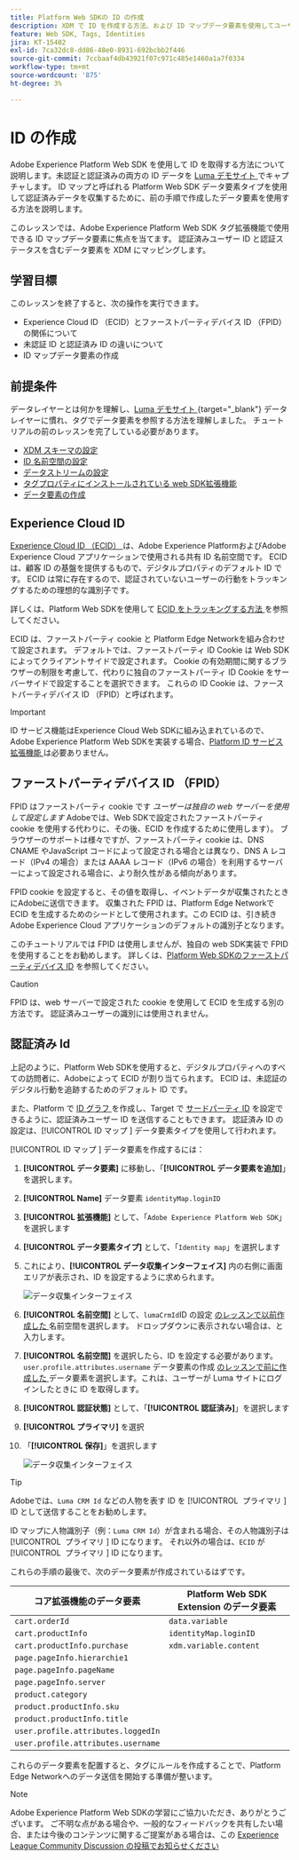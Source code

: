 ```yaml
---
title: Platform Web SDKの ID の作成
description: XDM で ID を作成する方法、および ID マップデータ要素を使用してユーザー ID を取得する方法を説明します。 このレッスンは、「Web SDK を使用した Adobe Experience Cloud 実装のチュートリアル」の一部です。
feature: Web SDK, Tags, Identities
jira: KT-15402
exl-id: 7ca32dc8-dd86-48e0-8931-692bcbb2f446
source-git-commit: 7ccbaaf4db43921f07c971c485e1460a1a7f0334
workflow-type: tm+mt
source-wordcount: '875'
ht-degree: 3%

---
```


# ID の作成

Adobe Experience Platform Web SDK を使用して ID を取得する方法について説明します。未認証と認証済みの両方の ID データを [Luma デモサイト ](https://luma.enablementadobe.com/content/luma/us/en.html) でキャプチャします。 ID マップと呼ばれる Platform Web SDK データ要素タイプを使用して認証済みデータを収集するために、前の手順で作成したデータ要素を使用する方法を説明します。

このレッスンでは、Adobe Experience Platform Web SDK タグ拡張機能で使用できる ID マップデータ要素に焦点を当てます。 認証済みユーザー ID と認証ステータスを含むデータ要素を XDM にマッピングします。

## 学習目標

このレッスンを終了すると、次の操作を実行できます。

* Experience Cloud ID （ECID）とファーストパーティデバイス ID （FPID）の関係について
* 未認証 ID と認証済み ID の違いについて
* ID マップデータ要素の作成

## 前提条件

データレイヤーとは何かを理解し、[Luma デモサイト ](https://luma.enablementadobe.com/content/luma/us/en.html){target="_blank"} データレイヤーに慣れ、タグでデータ要素を参照する方法を理解しました。 チュートリアルの前のレッスンを完了している必要があります。

* [XDM スキーマの設定](configure-schemas.md)
* [ID 名前空間の設定](configure-identities.md)
* [データストリームの設定](configure-datastream.md)
* [タグプロパティにインストールされている web SDK拡張機能](install-web-sdk.md)
* [データ要素の作成](create-data-elements.md)


## Experience Cloud ID

[Experience Cloud ID （ECID） ](https://experienceleague.adobe.com/en/docs/experience-platform/identity/features/ecid) は、Adobe Experience PlatformおよびAdobe Experience Cloud アプリケーションで使用される共有 ID 名前空間です。 ECID は、顧客 ID の基盤を提供するもので、デジタルプロパティのデフォルト ID です。 ECID は常に存在するので、認証されていないユーザーの行動をトラッキングするための理想的な識別子です。

<!-- FYI I commented this out because it was breaking the build - Jack
>[!TIP]
>
> When you use the Experience Platform Web SDK to set up Adobe applications on your digital properties, the ECID is generated at the Adobe Edge server level. As such, ECID is not viewable on the client-side network request payload. You can view the ECID by seeing the Preview tab of the network request, or by using the [Adobe Experience Platform Debugger Edge Trace](set-up-analytics.md#experience-cloud-id-validation).
>![View ECID](assets/validate-dev-console-ecid.png)
-->

詳しくは、Platform Web SDKを使用して [ECID をトラッキングする方法 ](https://experienceleague.adobe.com/en/docs/experience-platform/edge/identity/overview) を参照してください。

ECID は、ファーストパーティ cookie と Platform Edge Networkを組み合わせて設定されます。 デフォルトでは、ファーストパーティ ID Cookie は Web SDKによってクライアントサイドで設定されます。 Cookie の有効期間に関するブラウザーの制限を考慮して、代わりに独自のファーストパーティ ID Cookie をサーバーサイドで設定することを選択できます。 これらの ID Cookie は、ファーストパーティデバイス ID （FPID）と呼ばれます。

>[!IMPORTANT]
>
>ID サービス機能はExperience Cloud Web SDKに組み込まれているので、Adobe Experience Platform Web SDKを実装する場合、[Platform ID サービス拡張機能 ](https://exchange.adobe.com/apps/ec/100160/adobe-experience-cloud-id-launch-extension) は必要ありません。

## ファーストパーティデバイス ID （FPID）

FPID はファーストパーティ cookie です _ユーザーは独自の web サーバーを使用して設定します_ Adobeでは、Web SDKで設定されたファーストパーティ cookie を使用する代わりに、その後、ECID を作成するために使用します）。 ブラウザーのサポートは様々ですが、ファーストパーティ cookie は、DNS CNAME やJavaScript コードによって設定される場合とは異なり、DNS A レコード（IPv4 の場合）または AAAA レコード（IPv6 の場合）を利用するサーバーによって設定される場合に、より耐久性がある傾向があります。

FPID cookie を設定すると、その値を取得し、イベントデータが収集されたときにAdobeに送信できます。 収集された FPID は、Platform Edge Networkで ECID を生成するためのシードとして使用されます。この ECID は、引き続きAdobe Experience Cloud アプリケーションのデフォルトの識別子となります。

このチュートリアルでは FPID は使用しませんが、独自の web SDK実装で FPID を使用することをお勧めします。 詳しくは、[Platform Web SDKのファーストパーティデバイス ID](https://experienceleague.adobe.com/en/docs/experience-platform/edge/identity/first-party-device-ids) を参照してください。

>[!CAUTION]
>
> FPID は、web サーバーで設定された cookie を使用して ECID を生成する別の方法です。 認証済みユーザーの識別には使用されません。

## 認証済み Id

上記のように、Platform Web SDKを使用すると、デジタルプロパティへのすべての訪問者に、Adobeによって ECID が割り当てられます。 ECID は、未認証のデジタル行動を追跡するためのデフォルト ID です。

また、Platform で [ID グラフ ](https://experienceleague.adobe.com/en/docs/platform-learn/tutorials/identities/understanding-identity-and-identity-graphs) を作成し、Target で [ サードパーティ ID](https://experienceleague.adobe.com/en/docs/target/using/audiences/visitor-profiles/3rd-party-id) を設定できるように、認証済みユーザー ID を送信することもできます。 認証済み ID の設定は、[!UICONTROL ID マップ &#x200B;] データ要素タイプを使用して行われます。

[!UICONTROL ID マップ &#x200B;] データ要素を作成するには：

1. **[!UICONTROL データ要素]** に移動し、「**[!UICONTROL データ要素を追加]**」を選択します。

1. **[!UICONTROL Name]** データ要素 `identityMap.loginID`

1. **[!UICONTROL 拡張機能]** として、「`Adobe Experience Platform Web SDK`」を選択します

1. **[!UICONTROL データ要素タイプ]** として、「`Identity map`」を選択します

1. これにより、**[!UICONTROL データ収集インターフェイス]** 内の右側に画面エリアが表示され、ID を設定するように求められます。

   ![ データ収集インターフェイス ](assets/identity-identityMap-setup.png)

1. **[!UICONTROL 名前空間]** として、`lumaCrmId`ID の設定 [ のレッスンで以前作成した ](configure-identities.md) 名前空間を選択します。 ドロップダウンに表示されない場合は、と入力します。

1. **[!UICONTROL 名前空間]** を選択したら、ID を設定する必要があります。 `user.profile.attributes.username` データ要素の作成 [ のレッスンで前に作成した ](create-data-elements.md#create-data-elements-to-capture-the-data-layer) データ要素を選択します。これは、ユーザーが Luma サイトにログインしたときに ID を取得します。

   <!--  >[!TIP]
    >
    >You can verify the **[!UICONTROL Luma CRM ID]** is collected in a data element on the web property by going to the [Luma Demo site](https://luma.enablementadobe.com/content/luma/us/en.html), logging in, [switching the tag environment](validate-with-debugger.md#use-the-experience-platform-debugger-to-map-to-your-tag-property) to your own, and typing `_satellite.getVar("user.profile.attributes.username")` in the web browser developer console.
    >
    >   ![Data Element  ID ](assets/identity-data-element-customer-id.png)
    -->

1. **[!UICONTROL 認証状態]** として、「**[!UICONTROL 認証済み]**」を選択します
1. **[!UICONTROL プライマリ]** を選択

1. 「**[!UICONTROL 保存]**」を選択します

   ![ データ収集インターフェイス ](assets/identity-id-namespace.png)

>[!TIP]
>
> Adobeでは、`Luma CRM Id` などの人物を表す ID を [!UICONTROL &#x200B; プライマリ &#x200B;] ID として送信することをお勧めします。
>
> ID マップに人物識別子（例：`Luma CRM Id`）が含まれる場合、その人物識別子は [!UICONTROL &#x200B; プライマリ &#x200B;] ID になります。 それ以外の場合は、`ECID` が [!UICONTROL &#x200B; プライマリ &#x200B;] ID になります。




<!--
1. Once the data element is configured in **[!UICONTROL Data Collection interface]**, it can be tested on the Luma web property like any other Data Element. Enter the following script in the browser developer console
   
   
   ```
   _satellite.getVar('identityMap.loginID')
   ```  

   ![Data Collection interface](assets/identity-consoleIdentityDataElement.png)
   
   >[!NOTE]
   >
   >ECID identifier will NOT populate in the Data Element, as this is configured already with Platform Web SDK.   
-->

これらの手順の最後で、次のデータ要素が作成されているはずです。

| コア拡張機能のデータ要素 | Platform Web SDK Extension のデータ要素 |
-----------------------------|-------------------------------
| `cart.orderId` | `data.variable` |
| `cart.productInfo` | `identityMap.loginID` |
| `cart.productInfo.purchase` | `xdm.variable.content` |
| `page.pageInfo.hierarchie1` | |
| `page.pageInfo.pageName` | |
| `page.pageInfo.server` | |
| `product.category` | |
| `product.productInfo.sku` | |
| `product.productInfo.title` | |
| `user.profile.attributes.loggedIn` | |
| `user.profile.attributes.username` | |

これらのデータ要素を配置すると、タグにルールを作成することで、Platform Edge Networkへのデータ送信を開始する準備が整います。

>[!NOTE]
>
>Adobe Experience Platform Web SDKの学習にご協力いただき、ありがとうございます。 ご不明な点がある場合や、一般的なフィードバックを共有したい場合、または今後のコンテンツに関するご提案がある場合は、この [Experience League Community Discussion の投稿でお知らせください ](https://experienceleaguecommunities.adobe.com/t5/adobe-experience-platform-data/tutorial-discussion-implement-adobe-experience-cloud-with-web/td-p/444996)
